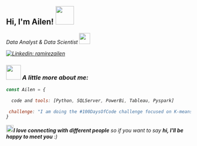 <h2> Hi, I'm Ailen! <img src="https://media.giphy.com/media/mGcNjsfWAjY5AEZNw6/giphy.gif" width="50"></h2>

<p><em> Data Analyst & Data Scientist <img src="https://media.giphy.com/media/fYSnHlufseco8Fh93Z/giphy.gif" width="30">

[![Linkedin: ramirezailen](https://img.shields.io/badge/-mirnaramirez-blue?style=flat-square&logo=Linkedin&logoColor=white&link=https://www.linkedin.com/in/ramirezailen/)](https://www.linkedin.com/in/ramirezailen/)

### <img src="https://media.giphy.com/media/VgCDAzcKvsR6OM0uWg/giphy.gif" width="40"> A little more about me:  

```javascript
const Ailen = {
  
  code and tools: [Python, SQLServer, PowerBi, Tableau, Pyspark]
 
 challenge: "I am doing the #100DaysOfCode challenge focused on K-means Clustering in Python"
}
 ```
<img src="https://media.giphy.com/media/LnQjpWaON8nhr21vNW/giphy.gif" width="20"><em><b>I love connecting with different people</b> so if you want to say <b>hi, I'll be happy to meet you</b> :) </em> 
 
<!---
ramirezailen/ramirezailen is a ✨ special ✨ repository because its `README.md` (this file) appears on your GitHub profile.
You can click the Preview link to take a look at your changes.
--->
